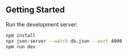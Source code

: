 ## Getting Started

Run the development server:

```bash
npm install
npx json-server --watch db.json --port 4000
npm run dev
```
